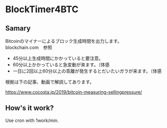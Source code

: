 # BlockTimer4BTC

## Samary
Bitcoinのマイナーによるブロック生成時間を出力します。  
blockchain.com　参照

- 45分以上生成時間にかかっていると要注意。  
- 60分以上かかっていると急変動が来ます。（体感　　　
- 一日に2回以上60分以上の乖離が発生するとだいたいガラが来ます。（体感　　　

根拠は下の記事、動画で解説してあります。　　

https://www.cocosta.jp/2019/bitcoin-measuring-sellingpressure/

## How's it work?
Use cron with 1work/min.

